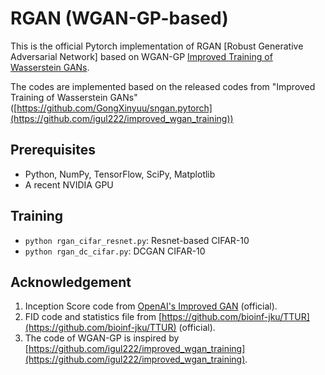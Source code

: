 # RGAN (WGAN-GP-based)
This is the official Pytorch implementation of RGAN [Robust Generative Adversarial Network] based on WGAN-GP [Improved Training of Wasserstein GANs]((https://arxiv.org/abs/1704.00028)). 

The codes are implemented based on the released codes from "Improved Training of Wasserstein GANs"([https://github.com/GongXinyuu/sngan.pytorch](https://github.com/igul222/improved_wgan_training))

## Prerequisites

- Python, NumPy, TensorFlow, SciPy, Matplotlib
- A recent NVIDIA GPU

## Training
- `python rgan_cifar_resnet.py`: Resnet-based CIFAR-10
- `python rgan_dc_cifar.py`: DCGAN CIFAR-10

## Acknowledgement

1. Inception Score code from [OpenAI's Improved GAN](https://github.com/openai/improved-gan/tree/master/inception_score) (official).
2. FID code and statistics file from [https://github.com/bioinf-jku/TTUR](https://github.com/bioinf-jku/TTUR) (official).
3. The code of WGAN-GP is inspired by [https://github.com/igul222/improved_wgan_training](https://github.com/igul222/improved_wgan_training).
